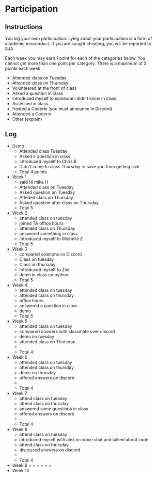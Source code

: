 Participation
=============

## Instructions ##

You log your own participation. Lying about your participation is a form of
academic misconduct. If you are caught cheating, you will be reported to SJA.

Each week you may earn 1 point for each of the categories below. You cannot get
more than one point per category. There is a maximum of 5 points each week.

+ Attended class on Tuesday
+ Attended class on Thursday
+ Volunteered at the front of class
+ Asked a question in class
+ Introduced myself to someone I didn't know in class
+ Assessed in class
+ Hosted a Coderie (you must announce in Discord)
+ Attended a Coderie
+ Other (explain)

## Log ##

- Demo
	+ Attended class Tuesday
	+ Asked a question in class
	+ Introduced myself to Chris B
	+ Didn't come to class Thursday to save you from getting sick
	+ Total 4 points
- Week 1
	+ said Hi mike H 
	+ Attended class on Tuesday
	+ Asked question on Tuesday
	+ Atteded class on Thursday
	+ Asked question after class on Thursday
	+ Total 5 
- Week 2
	+ attended class on tuesday
	+ joined TA office hours
	+ attended class on Thursday
	+ answered something in class
	+ Introduced myself to Michelle Z
	+ Total 5
- Week 3
	+ compared solutions on Discord
	+ Class on tuesday
	+ Class on thursday
	+ Introduced myself to Zoe
	+ demo in class on python
	+ Total 5 
- Week 4
	+ attended class on tuesday
	+ attended class on thursday
	+ office hours
	+ answered a question in class
	+ demo
	+ Total 5
- Week 5
	+ attended class on tuesday
	+ compared answers with classmate over discord
	+ demo on tuesday
	+ attended class on Thursday
	+
	+ Total 4
- Week 6
	+ attended class on tuesday
	+ attended class on thursday
	+ demo on thursday
	+ offered answers on discord
	+
	+ Total 4
- Week 7
	+ attend class on tuesday
	+ attend class on thursday
	+ answered some questions in class
	+ offered answers on discord
	+
	+ Total 4
- Week 8
	+ attend class on tuesday
	+ introduced myself with alex on voice chat and talked about code
	+ attend class on thursday
	+ discussed answers on discord
	+ 
	+ Total 4
- Week 9
	+ 
	+
	+
	+
	+
	+
- Week 10
